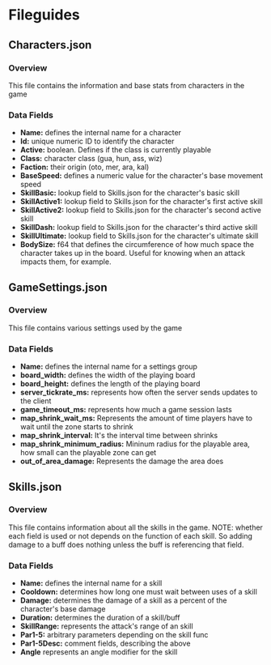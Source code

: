 # Fileguides

## Characters.json
### Overview

This file contains the information and base stats from characters in the game

### Data Fields

- **Name:** defines the internal name for a character
- **Id:** unique numeric ID to identify the character
- **Active:** boolean. Defines if the class is currently playable
- **Class:** character class (gua, hun, ass, wiz)
- **Faction:** their origin (oto, mer, ara, kal)
- **BaseSpeed:** defines a numeric value for the character's base movement speed
- **SkillBasic:** lookup field to Skills.json for the character's basic skill
- **SkillActive1:** lookup field to Skills.json for the character's first active skill
- **SkillActive2:** lookup field to Skills.json for the character's second active skill
- **SkillDash:** lookup field to Skills.json for the character's third active skill
- **SkillUltimate:** lookup field to Skills.json for the character's ultimate skill
- **BodySize:** f64 that defines the circumference of how much space the character takes up in the board. Useful for knowing when an attack impacts them, for example.

## GameSettings.json
### Overview

This file contains various settings used by the game

### Data Fields

- **Name:** defines the internal name for a settings group
- **board_width:** defines the width of the playing board
- **board_height:** defines the length of the playing board
- **server_tickrate_ms:** represents how often the server sends updates to the client
- **game_timeout_ms:** represents how much a game session lasts
- **map_shrink_wait_ms:** Represents the amount of time players have to wait until the zone starts to shrink
- **map_shrink_interval:** It's the interval time between shrinks
- **map_shrink_minimum_radius:** Mininum radius for the playable area, how small can the playable zone can get
- **out_of_area_damage:** Represents the damage the area does

## Skills.json
### Overview

This file contains information about all the skills in the game. NOTE: whether each field is used or not depends on the function of each skill. So adding damage to a buff does nothing unless the buff is referencing that field.

### Data Fields

- **Name:** defines the internal name for a skill
- **Cooldown:** determines how long one must wait between uses of a skill
- **Damage:** determines the damage of a skill as a percent of the character's base damage
- **Duration:** determines the duration of a skill/buff
- **SkillRange:** represents the attack's range of an skill
- **Par1-5:** arbitrary parameters depending on the skill func
- **Par1-5Desc:** comment fields, describing the above
- **Angle** represents an angle modifier for the skill
